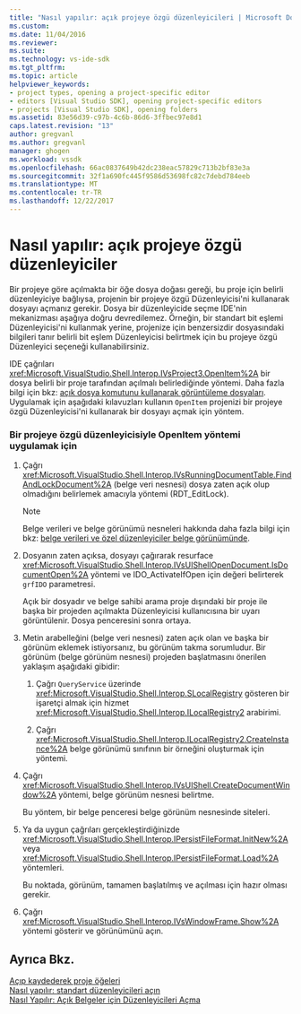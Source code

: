 ```yaml
---
title: "Nasıl yapılır: açık projeye özgü düzenleyicileri | Microsoft Docs"
ms.custom: 
ms.date: 11/04/2016
ms.reviewer: 
ms.suite: 
ms.technology: vs-ide-sdk
ms.tgt_pltfrm: 
ms.topic: article
helpviewer_keywords:
- project types, opening a project-specific editor
- editors [Visual Studio SDK], opening project-specific editors
- projects [Visual Studio SDK], opening folders
ms.assetid: 83e56d39-c97b-4c6b-86d6-3ffbec97e8d1
caps.latest.revision: "13"
author: gregvanl
ms.author: gregvanl
manager: ghogen
ms.workload: vssdk
ms.openlocfilehash: 66ac0837649b42dc238eac57829c713b2bf83e3a
ms.sourcegitcommit: 32f1a690fc445f9586d53698fc82c7debd784eeb
ms.translationtype: MT
ms.contentlocale: tr-TR
ms.lasthandoff: 12/22/2017
---
```

# <a name="how-to-open-project-specific-editors"></a>Nasıl yapılır: açık projeye özgü düzenleyiciler
Bir projeye göre açılmakta bir öğe dosya doğası gereği, bu proje için belirli düzenleyiciye bağlıysa, projenin bir projeye özgü Düzenleyicisi'ni kullanarak dosyayı açmanız gerekir. Dosya bir düzenleyicide seçme IDE'nin mekanizması aşağıya doğru devredilemez. Örneğin, bir standart bit eşlemi Düzenleyicisi'ni kullanmak yerine, projenize için benzersizdir dosyasındaki bilgileri tanır belirli bit eşlem Düzenleyicisi belirtmek için bu projeye özgü Düzenleyici seçeneği kullanabilirsiniz.  
  
 IDE çağrıları <xref:Microsoft.VisualStudio.Shell.Interop.IVsProject3.OpenItem%2A> bir dosya belirli bir proje tarafından açılmalı belirlediğinde yöntemi. Daha fazla bilgi için bkz: [açık dosya komutunu kullanarak görüntüleme dosyaları](../extensibility/internals/displaying-files-by-using-the-open-file-command.md). Uygulamak için aşağıdaki kılavuzları kullanın `OpenItem` projenizi bir projeye özgü Düzenleyicisi'ni kullanarak bir dosyayı açmak için yöntem.  
  
### <a name="to-implement-the-openitem-method-with-a-project-specific-editor"></a>Bir projeye özgü düzenleyicisiyle OpenItem yöntemi uygulamak için  
  
1.  Çağrı <xref:Microsoft.VisualStudio.Shell.Interop.IVsRunningDocumentTable.FindAndLockDocument%2A> (belge veri nesnesi) dosya zaten açık olup olmadığını belirlemek amacıyla yöntemi (RDT_EditLock).  
  
    > [!NOTE]
    >  Belge verileri ve belge görünümü nesneleri hakkında daha fazla bilgi için bkz: [belge verileri ve özel düzenleyiciler belge görünümünde](../extensibility/document-data-and-document-view-in-custom-editors.md).  
  
2.  Dosyanın zaten açıksa, dosyayı çağırarak resurface <xref:Microsoft.VisualStudio.Shell.Interop.IVsUIShellOpenDocument.IsDocumentOpen%2A> yöntemi ve IDO_ActivateIfOpen için değeri belirterek `grfIDO` parametresi.  
  
     Açık bir dosyadır ve belge sahibi arama proje dışındaki bir proje ile başka bir projeden açılmakta Düzenleyicisi kullanıcısına bir uyarı görüntülenir. Dosya penceresini sonra ortaya.  
  
3.  Metin arabelleğini (belge veri nesnesi) zaten açık olan ve başka bir görünüm eklemek istiyorsanız, bu görünüm takma sorumludur. Bir görünüm (belge görünüm nesnesi) projeden başlatmasını önerilen yaklaşım aşağıdaki gibidir:  
  
    1.  Çağrı `QueryService` üzerinde <xref:Microsoft.VisualStudio.Shell.Interop.SLocalRegistry> gösteren bir işaretçi almak için hizmet <xref:Microsoft.VisualStudio.Shell.Interop.ILocalRegistry2> arabirimi.  
  
    2.  Çağrı <xref:Microsoft.VisualStudio.Shell.Interop.ILocalRegistry2.CreateInstance%2A> belge görünümü sınıfının bir örneğini oluşturmak için yöntemi.  
  
4.  Çağrı <xref:Microsoft.VisualStudio.Shell.Interop.IVsUIShell.CreateDocumentWindow%2A> yöntemi, belge görünüm nesnesi belirtme.  
  
     Bu yöntem, bir belge penceresi belge görünüm nesnesinde siteleri.  
  
5.  Ya da uygun çağrıları gerçekleştirdiğinizde <xref:Microsoft.VisualStudio.Shell.Interop.IPersistFileFormat.InitNew%2A> veya <xref:Microsoft.VisualStudio.Shell.Interop.IPersistFileFormat.Load%2A> yöntemleri.  
  
     Bu noktada, görünüm, tamamen başlatılmış ve açılması için hazır olması gerekir.  
  
6.  Çağrı <xref:Microsoft.VisualStudio.Shell.Interop.IVsWindowFrame.Show%2A> yöntemi gösterir ve görünümünü açın.  
  
## <a name="see-also"></a>Ayrıca Bkz.  
 [Açıp kaydederek proje öğeleri](../extensibility/internals/opening-and-saving-project-items.md)   
 [Nasıl yapılır: standart düzenleyicileri açın](../extensibility/how-to-open-standard-editors.md)   
 [Nasıl Yapılır: Açık Belgeler için Düzenleyicileri Açma](../extensibility/how-to-open-editors-for-open-documents.md)